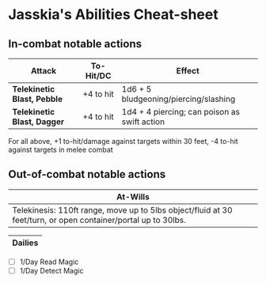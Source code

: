# Jasskia's Abilities Cheat-sheet
## In-combat notable actions
| Attack | To-Hit/DC | Effect |
|--------|-----------|--------|
| **Telekinetic Blast, Pebble** | +4 to hit | 1d6 + 5 bludgeoning/piercing/slashing
| **Telekinetic Blast, Dagger** | +4 to hit | 1d4 + 4 piercing; can poison as swift action
For all above, +1 to-hit/damage against targets within 30 feet, -4 to-hit against targets in melee combat

## Out-of-combat notable actions
| At-Wills | 
|----------|
| Telekinesis: 110ft range, move up to 5lbs object/fluid at 30 feet/turn, or open container/portal up to 30lbs.

| Dailies |
|---------|
- [ ] 1/Day Read Magic
- [ ] 1/Day Detect Magic
